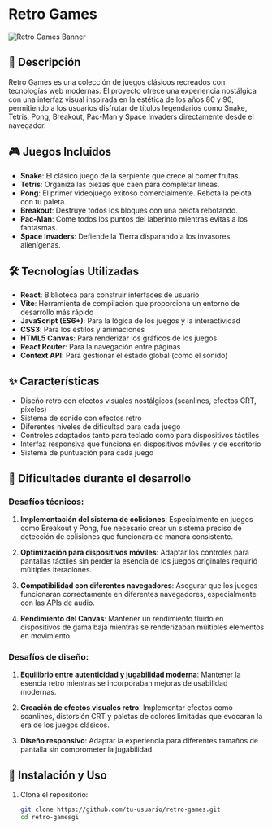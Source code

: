# Retro Games

![Retro Games Banner](https://cdn.pixabay.com/photo/2021/02/11/15/40/arcade-game-6005337_960_720.jpg)

## 📝 Descripción

Retro Games es una colección de juegos clásicos recreados con tecnologías web modernas. El proyecto ofrece una experiencia nostálgica con una interfaz visual inspirada en la estética de los años 80 y 90, permitiendo a los usuarios disfrutar de títulos legendarios como Snake, Tetris, Pong, Breakout, Pac-Man y Space Invaders directamente desde el navegador.

## 🎮 Juegos Incluidos

- **Snake**: El clásico juego de la serpiente que crece al comer frutas.
- **Tetris**: Organiza las piezas que caen para completar líneas.
- **Pong**: El primer videojuego exitoso comercialmente. Rebota la pelota con tu paleta.
- **Breakout**: Destruye todos los bloques con una pelota rebotando.
- **Pac-Man**: Come todos los puntos del laberinto mientras evitas a los fantasmas.
- **Space Invaders**: Defiende la Tierra disparando a los invasores alienígenas.

## 🛠️ Tecnologías Utilizadas

- **React**: Biblioteca para construir interfaces de usuario
- **Vite**: Herramienta de compilación que proporciona un entorno de desarrollo más rápido
- **JavaScript (ES6+)**: Para la lógica de los juegos y la interactividad
- **CSS3**: Para los estilos y animaciones
- **HTML5 Canvas**: Para renderizar los gráficos de los juegos
- **React Router**: Para la navegación entre páginas
- **Context API**: Para gestionar el estado global (como el sonido)

## ✨ Características

- Diseño retro con efectos visuales nostálgicos (scanlines, efectos CRT, píxeles)
- Sistema de sonido con efectos retro
- Diferentes niveles de dificultad para cada juego
- Controles adaptados tanto para teclado como para dispositivos táctiles
- Interfaz responsiva que funciona en dispositivos móviles y de escritorio
- Sistema de puntuación para cada juego

## 🧩 Dificultades durante el desarrollo

### Desafíos técnicos:

1. **Implementación del sistema de colisiones**: Especialmente en juegos como Breakout y Pong, fue necesario crear un sistema preciso de detección de colisiones que funcionara de manera consistente.

2. **Optimización para dispositivos móviles**: Adaptar los controles para pantallas táctiles sin perder la esencia de los juegos originales requirió múltiples iteraciones.

3. **Compatibilidad con diferentes navegadores**: Asegurar que los juegos funcionaran correctamente en diferentes navegadores, especialmente con las APIs de audio.

4. **Rendimiento del Canvas**: Mantener un rendimiento fluido en dispositivos de gama baja mientras se renderizaban múltiples elementos en movimiento.

### Desafíos de diseño:

1. **Equilibrio entre autenticidad y jugabilidad moderna**: Mantener la esencia retro mientras se incorporaban mejoras de usabilidad modernas.

2. **Creación de efectos visuales retro**: Implementar efectos como scanlines, distorsión CRT y paletas de colores limitadas que evocaran la era de los juegos clásicos.

3. **Diseño responsivo**: Adaptar la experiencia para diferentes tamaños de pantalla sin comprometer la jugabilidad.

## 🚀 Instalación y Uso

1. Clona el repositorio:
   ```bash
   git clone https://github.com/tu-usuario/retro-games.git
   cd retro-gamesgi